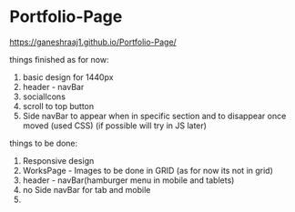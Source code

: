 # Portfolio-Page

https://ganeshraaj1.github.io/Portfolio-Page/

things finished as for now:
1. basic design for 1440px
2. header - navBar
3. socialIcons
4. scroll to top button
5. Side navBar to appear when in specific section and to disappear once moved (used CSS) (if possible will try in JS later)

things to be done:
1. Responsive design
2. WorksPage - Images to be done in GRID (as for now its not in grid)
3. header - navBar(hamburger menu in mobile and tablets)
4. no Side navBar for tab and mobile
5.  
